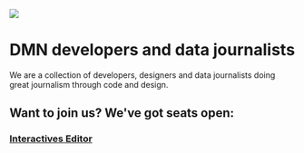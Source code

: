![](http://res.dallasnews.com/resrsc/images/gl-Logos/dnLogoBLK.png)

# DMN developers and data journalists

We are a collection of developers, designers and data journalists doing great journalism through code and design.

## Want to join us? We've got seats open:

### [Interactives Editor](interactives-editor.md)
